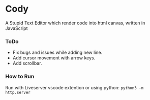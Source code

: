 # Cody

A Stupid Text Editor which render code into html canvas, written in JavaScript

### ToDo

- Fix bugs and issues while adding new line.
- Add cursor movement with arrow keys.
- Add scrollbar.

### How to Run

Run with Liveserver vscode extention or using python:
`python3 -m http.server`
